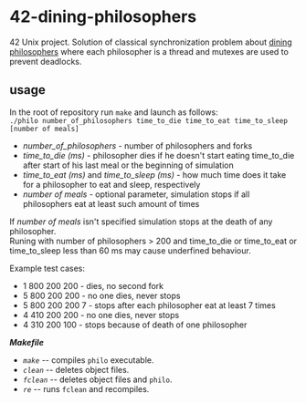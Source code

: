 # 42-dining-philosophers

42 Unix project. Solution of classical synchronization problem about [dining philosophers](https://en.wikipedia.org/wiki/Dining_philosophers_problem) where each philosopher is a thread and mutexes are used to prevent deadlocks. 

##  usage

In the root of repository run `make` and launch as follows:\
`./philo number_of_philosophers time_to_die time_to_eat time_to_sleep [number of meals]`
* *number_of_philosophers* - number of philosophers and forks
* *time_to_die (ms)* - philosopher dies if he doesn't start eating time_to_die after start of his last meal or the beginning of simulation
* *time_to_eat (ms)* and *time_to_sleep (ms)* - how much time does it take for a philosopher to eat and sleep, respectively
* *number of meals* - optional parameter, simulation stops if all philosophers eat at least such amount of times

If *number of meals* isn't specified simulation stops at the death of any philosopher.\
Runing with number of philosophers > 200 and time_to_die or time_to_eat or time_to_sleep less than 60 ms may cause underfined behaviour.

Example test cases:
* 1 800 200 200 - dies, no second fork
* 5 800 200 200 - no one dies, never stops
* 5 800 200 200 7 - stops after each philosopher eat at least 7 times
* 4 410 200 200 - no one dies, never stops
* 4 310 200 100 - stops because of death of one philosopher

***Makefile***
* *`make`* -- compiles `philo` executable.
* *`clean`* -- deletes object files.
* *`fclean`* -- deletes object files and `philo`.
* *`re`* -- runs `fclean` and recompiles.